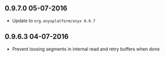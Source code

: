 ## 0.9.7.0 05-07-2016

* Update to `org.onyxplatform/onyx 0.9.7`

## 0.9.6.3 04-07-2016

* Prevent loosing segments in internal read and retry buffers when done